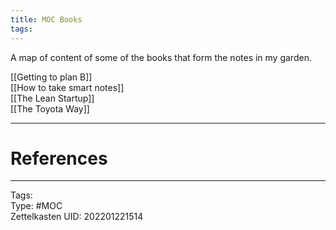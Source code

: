 ```yaml
---
title: MOC Books
tags: 
---
```

A map of content of some of the books that form the notes in my garden.

[[Getting to plan B]]  
[[How to take smart notes]]  
[[The Lean Startup]]  
[[The Toyota Way]]  


---
# References

---
Tags:  
Type: #MOC  
Zettelkasten UID: 202201221514  
